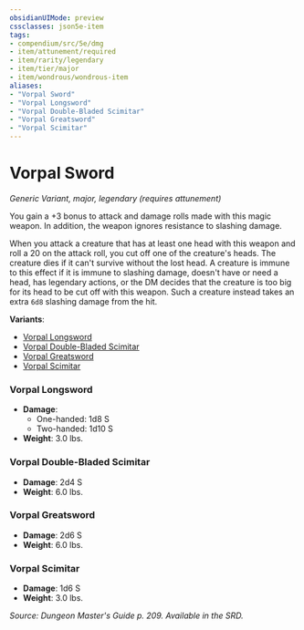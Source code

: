 ```yaml
---
obsidianUIMode: preview
cssclasses: json5e-item
tags:
- compendium/src/5e/dmg
- item/attunement/required
- item/rarity/legendary
- item/tier/major
- item/wondrous/wondrous-item
aliases: 
- "Vorpal Sword"
- "Vorpal Longsword"
- "Vorpal Double-Bladed Scimitar"
- "Vorpal Greatsword"
- "Vorpal Scimitar"
---
```

# Vorpal Sword
*Generic Variant, major, legendary (requires attunement)*  


You gain a +3 bonus to attack and damage rolls made with this magic weapon. In addition, the weapon ignores resistance to slashing damage.

When you attack a creature that has at least one head with this weapon and roll a 20 on the attack roll, you cut off one of the creature's heads. The creature dies if it can't survive without the lost head. A creature is immune to this effect if it is immune to slashing damage, doesn't have or need a head, has legendary actions, or the DM decides that the creature is too big for its head to be cut off with this weapon. Such a creature instead takes an extra `6d8` slashing damage from the hit.

**Variants**:
- [Vorpal Longsword](#Vorpal%20Longsword)
- [Vorpal Double-Bladed Scimitar](#Vorpal%20Double-Bladed%20Scimitar)
- [Vorpal Greatsword](#Vorpal%20Greatsword)
- [Vorpal Scimitar](#Vorpal%20Scimitar)

### Vorpal Longsword

- **Damage**:
  - One-handed: 1d8 S
  - Two-handed: 1d10 S
- **Weight**: 3.0 lbs.

### Vorpal Double-Bladed Scimitar

- **Damage**: 2d4 S
- **Weight**: 6.0 lbs.

### Vorpal Greatsword

- **Damage**: 2d6 S
- **Weight**: 6.0 lbs.

### Vorpal Scimitar

- **Damage**: 1d6 S
- **Weight**: 3.0 lbs.


*Source: Dungeon Master's Guide p. 209. Available in the SRD.*